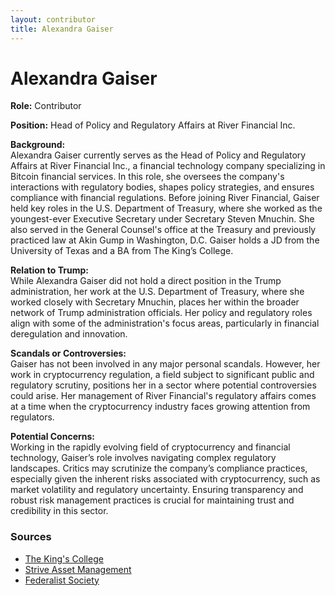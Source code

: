 ```yaml
---
layout: contributor
title: Alexandra Gaiser
---
```


# Alexandra Gaiser

**Role:** Contributor

**Position:** Head of Policy and Regulatory Affairs at River Financial Inc.

**Background:**  
Alexandra Gaiser currently serves as the Head of Policy and Regulatory Affairs at River Financial Inc., a financial technology company specializing in Bitcoin financial services. In this role, she oversees the company's interactions with regulatory bodies, shapes policy strategies, and ensures compliance with financial regulations. Before joining River Financial, Gaiser held key roles in the U.S. Department of Treasury, where she worked as the youngest-ever Executive Secretary under Secretary Steven Mnuchin. She also served in the General Counsel's office at the Treasury and previously practiced law at Akin Gump in Washington, D.C. Gaiser holds a JD from the University of Texas and a BA from The King’s College.

**Relation to Trump:**  
While Alexandra Gaiser did not hold a direct position in the Trump administration, her work at the U.S. Department of Treasury, where she worked closely with Secretary Mnuchin, places her within the broader network of Trump administration officials. Her policy and regulatory roles align with some of the administration's focus areas, particularly in financial deregulation and innovation.

**Scandals or Controversies:**  
Gaiser has not been involved in any major personal scandals. However, her work in cryptocurrency regulation, a field subject to significant public and regulatory scrutiny, positions her in a sector where potential controversies could arise. Her management of River Financial's regulatory affairs comes at a time when the cryptocurrency industry faces growing attention from regulators.

**Potential Concerns:**  
Working in the rapidly evolving field of cryptocurrency and financial technology, Gaiser’s role involves navigating complex regulatory landscapes. Critics may scrutinize the company’s compliance practices, especially given the inherent risks associated with cryptocurrency, such as market volatility and regulatory uncertainty. Ensuring transparency and robust risk management practices is crucial for maintaining trust and credibility in this sector.

### Sources
- [The King's College](https://www.tkc.edu/people/alexandra-harrison-gaiser/)
- [Strive Asset Management](https://www.strive.com/bio/alexandra-gaiser)
- [Federalist Society](https://fedsoc.org/contributors/alexandra-gaiser)
